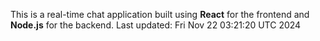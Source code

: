This is a real-time chat application built using **React** for the frontend and **Node.js** for the backend.
Last updated: Fri Nov 22 03:21:20 UTC 2024
